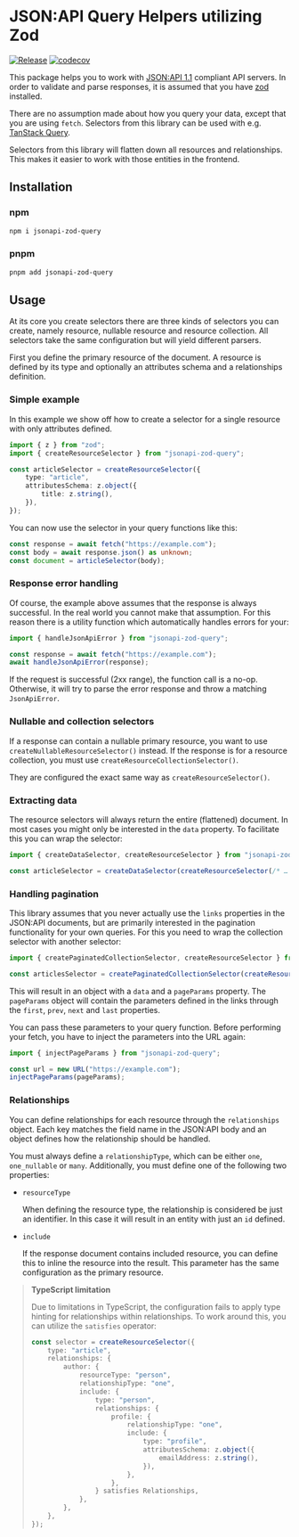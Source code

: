 # JSON:API Query Helpers utilizing Zod

[![Release](https://github.com/DASPRiD/jsonapi-zod-query/actions/workflows/release.yml/badge.svg)](https://github.com/DASPRiD/mikro-orm-js-joda/actions/workflows/release.yml)
[![codecov](https://codecov.io/gh/DASPRiD/jsonapi-zod-query/graph/badge.svg?token=UuDIjaXCq7)](https://codecov.io/gh/DASPRiD/jsonapi-zod-query)

This package helps you to work with [JSON:API 1.1](https://jsonapi.org/) compliant API servers. In order to validate
and parse responses, it is assumed that you have [zod](https://www.npmjs.com/package/zod) installed.

There are no assumption made about how you query your data, except that you are using `fetch`. Selectors from this
library can be used with e.g. [TanStack Query](https://tanstack.com/query/latest).

Selectors from this library will flatten down all resources and relationships. This makes it easier to work with those
entities in the frontend.

## Installation

### npm
```bash
npm i jsonapi-zod-query
```

### pnpm
```bash
pnpm add jsonapi-zod-query
```

## Usage

At its core you create selectors there are three kinds of selectors you can create, namely resource, nullable resource
and resource collection. All selectors take the same configuration but will yield different parsers.

First you define the primary resource of the document. A resource is defined by its type and optionally an attributes
schema and a relationships definition.

### Simple example

In this example we show off how to create a selector for a single resource with only attributes defined.

```typescript
import { z } from "zod";
import { createResourceSelector } from "jsonapi-zod-query";

const articleSelector = createResourceSelector({
    type: "article",
    attributesSchema: z.object({
        title: z.string(),
    }),
});
```

You can now use the selector in your query functions like this:

```typescript
const response = await fetch("https://example.com");
const body = await response.json() as unknown;
const document = articleSelector(body);
```

### Response error handling

Of course, the example above assumes that the response is always successful. In the real world you cannot make that
assumption. For this reason there is a utility function which automatically handles errors for your:

```typescript
import { handleJsonApiError } from "jsonapi-zod-query";

const response = await fetch("https://example.com");
await handleJsonApiError(response);
```

If the request is successful (2xx range), the function call is a no-op. Otherwise, it will try to parse the error
response and throw a matching `JsonApiError`. 

### Nullable and collection selectors

If a response can contain a nullable primary resource, you want to use `createNullableResourceSelector()` instead.
If the response is for a resource collection, you must use `createResourceCollectionSelector()`.

They are configured the exact same way as `createResourceSelector()`.

### Extracting data

The resource selectors will always return the entire (flattened) document. In most cases you might only be interested
in the `data` property. To facilitate this you can wrap the selector:

```typescript
import { createDataSelector, createResourceSelector } from "jsonapi-zod-query";

const articleSelector = createDataSelector(createResourceSelector(/* … */));
```

### Handling pagination

This library assumes that you never actually use the `links` properties in the JSON:API documents, but are primarily
interested in the pagination functionality for your own queries. For this you need to wrap the collection selector
with another selector:

```typescript
import { createPaginatedCollectionSelector, createResourceSelector } from "jsonapi-zod-query";

const articlesSelector = createPaginatedCollectionSelector(createResourceCollectionSelector(/* … */));
```

This will result in an object with a `data` and a `pageParams` property. The `pageParams` object will contain the
parameters defined in the links through the `first`, `prev`, `next` and `last` properties.

You can pass these parameters to your query function. Before performing your fetch, you have to inject the parameters
into the URL again:

```typescript
import { injectPageParams } from "jsonapi-zod-query";

const url = new URL("https://example.com");
injectPageParams(pageParams);
```

### Relationships

You can define relationships for each resource through the `relationships` object. Each key matches the field name
in the JSON:API body and an object defines how the relationship should be handled.

You must always define a `relationshipType`, which can be either `one`, `one_nullable` or `many`. Additionally, you
must define one of the following two properties:

- `resourceType`

  When defining the resource type, the relationship is considered be just an identifier. In this case it will result in
  an entity with just an `id` defined.

- `include`

  If the response document contains included resource, you can define this to inline the resource into the result. This
  parameter has the same configuration as the primary resource.

> **TypeScript limitation**
> 
> Due to limitations in TypeScript, the configuration fails to apply type hinting for relationships within
> relationships. To work around this, you can utilize the `satisfies` operator:
> 
> ```typescript
> const selector = createResourceSelector({
>     type: "article",
>     relationships: {
>         author: {
>             resourceType: "person",
>             relationshipType: "one",
>             include: {
>                 type: "person",
>                 relationships: {
>                     profile: {
>                         relationshipType: "one",
>                         include: {
>                             type: "profile",
>                             attributesSchema: z.object({
>                                 emailAddress: z.string(),
>                             }),
>                         },
>                     },
>                 } satisfies Relationships,
>             },
>         },
>     },
> });
> ```
